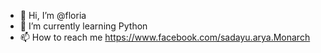 - 👋 Hi, I’m @floria
- 🌱 I’m currently learning Python
- 📫 How to reach me https://www.facebook.com/sadayu.arya.Monarch

<!---
themonarchID/themonarchID is a ✨ special ✨ repository because its `README.md` (this file) appears on your GitHub profile.
You can click the Preview link to take a look at your changes.
--->
